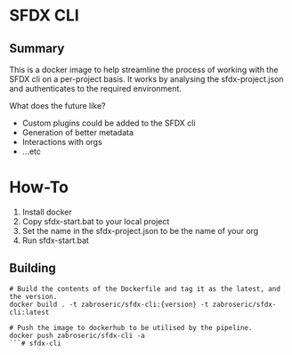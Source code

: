 # SFDX CLI

## Summary

This is a docker image to help streamline the process of working with the SFDX cli on a per-project basis. It works by analysing the sfdx-project.json and authenticates to the required environment.

What does the future like?

- Custom plugins could be added to the SFDX cli
- Generation of better metadata
- Interactions with orgs
- ...etc

# How-To

1. Install docker
2. Copy sfdx-start.bat to your local project
3. Set the name in the sfdx-project.json to be the name of your org
4. Run sfdx-start.bat

## Building
```shell
# Build the contents of the Dockerfile and tag it as the latest, and the version.
docker build . -t zabroseric/sfdx-cli:{version} -t zabroseric/sfdx-cli:latest

# Push the image to dockerhub to be utilised by the pipeline.
docker push zabroseric/sfdx-cli -a
```#   s f d x - c l i  
 